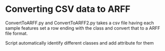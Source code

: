 Converting CSV data to ARFF 
================

ConvertToARFF.py and ConvertToARFF2.py takes a csv file having each sample features set a row ending with the class and
convert that to a ARFF file format.

Script automatically identify different classes and add attribute for them


